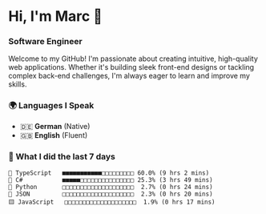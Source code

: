 # Hi, I'm Marc 👋 
### Software Engineer

Welcome to my GitHub! I'm passionate about creating intuitive, high-quality web applications. Whether it's building sleek front-end designs or tackling complex back-end challenges, I'm always eager to learn and improve my skills.  

### 🌍 Languages I Speak  
- 🇩🇪 **German** (Native)  
- 🇬🇧 **English** (Fluent)

### 🤯 What I did the last 7 days

```
🔷 TypeScript   ■■■■■■■■■■■□□□□□□□□□ 60.0% (9 hrs 2 mins)
🔷 C#           ■■■■■□□□□□□□□□□□□□□□ 25.3% (3 hrs 49 mins)
🐍 Python       □□□□□□□□□□□□□□□□□□□□  2.7% (0 hrs 24 mins)
📄 JSON         □□□□□□□□□□□□□□□□□□□□  2.3% (0 hrs 20 mins)
🟨 JavaScript   □□□□□□□□□□□□□□□□□□□□  1.9% (0 hrs 17 mins)
```
